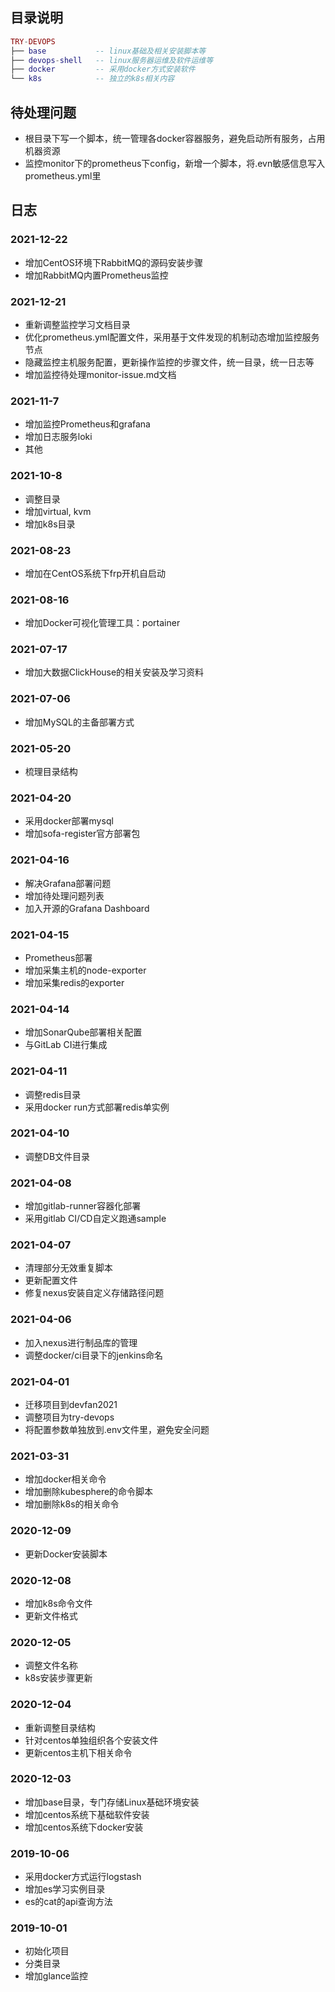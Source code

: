 ## 目录说明

``` lua
TRY-DEVOPS
├── base           -- linux基础及相关安装脚本等
├── devops-shell   -- linux服务器运维及软件运维等
├── docker         -- 采用docker方式安装软件
└── k8s            -- 独立的k8s相关内容

```

## 待处理问题
* 根目录下写一个脚本，统一管理各docker容器服务，避免启动所有服务，占用机器资源
* 监控monitor下的prometheus下config，新增一个脚本，将.evn敏感信息写入prometheus.yml里


## 日志
### 2021-12-22
* 增加CentOS环境下RabbitMQ的源码安装步骤
* 增加RabbitMQ内置Prometheus监控

### 2021-12-21
* 重新调整监控学习文档目录
* 优化prometheus.yml配置文件，采用基于文件发现的机制动态增加监控服务节点
* 隐藏监控主机服务配置，更新操作监控的步骤文件，统一目录，统一日志等
* 增加监控待处理monitor-issue.md文档

### 2021-11-7
* 增加监控Prometheus和grafana
* 增加日志服务loki
* 其他

### 2021-10-8
* 调整目录
* 增加virtual, kvm
* 增加k8s目录

### 2021-08-23
* 增加在CentOS系统下frp开机自启动

### 2021-08-16
* 增加Docker可视化管理工具：portainer

### 2021-07-17
* 增加大数据ClickHouse的相关安装及学习资料

### 2021-07-06
* 增加MySQL的主备部署方式

### 2021-05-20
* 梳理目录结构

### 2021-04-20
* 采用docker部署mysql
* 增加sofa-register官方部署包

### 2021-04-16
* 解决Grafana部署问题
* 增加待处理问题列表
* 加入开源的Grafana Dashboard

### 2021-04-15
* Prometheus部署
* 增加采集主机的node-exporter
* 增加采集redis的exporter

### 2021-04-14
* 增加SonarQube部署相关配置
* 与GitLab CI进行集成

### 2021-04-11
* 调整redis目录
* 采用docker run方式部署redis单实例

### 2021-04-10
* 调整DB文件目录

### 2021-04-08
* 增加gitlab-runner容器化部署
* 采用gitlab CI/CD自定义跑通sample

### 2021-04-07
* 清理部分无效重复脚本
* 更新配置文件
* 修复nexus安装自定义存储路径问题

### 2021-04-06
* 加入nexus进行制品库的管理
* 调整docker/ci目录下的jenkins命名

### 2021-04-01
* 迁移项目到devfan2021
* 调整项目为try-devops
* 将配置参数单独放到.env文件里，避免安全问题

### 2021-03-31
* 增加docker相关命令
* 增加删除kubesphere的命令脚本
* 增加删除k8s的相关命令

### 2020-12-09
* 更新Docker安装脚本

### 2020-12-08
* 增加k8s命令文件
* 更新文件格式

### 2020-12-05
* 调整文件名称
* k8s安装步骤更新

### 2020-12-04
* 重新调整目录结构
* 针对centos单独组织各个安装文件
* 更新centos主机下相关命令

### 2020-12-03
* 增加base目录，专门存储Linux基础环境安装
* 增加centos系统下基础软件安装
* 增加centos系统下docker安装

### 2019-10-06
* 采用docker方式运行logstash
* 增加es学习实例目录
* es的cat的api查询方法

### 2019-10-01
* 初始化项目
* 分类目录
* 增加glance监控